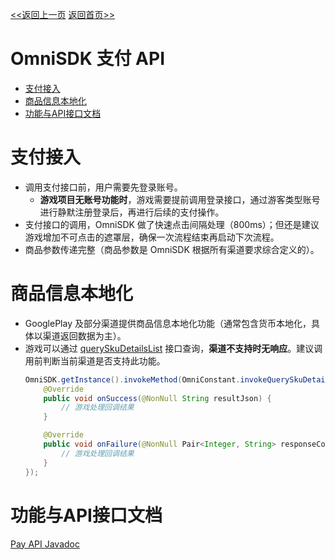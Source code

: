 [<<返回上一页](/sdk-docs/docs/omni-sdk/OmniSDK接入指南.md#332-支付)         [返回首页>>](/sdk-docs)

OmniSDK 支付 API
=====

<!-- TOC -->

- [支付接入](#支付接入)
- [商品信息本地化](#商品信息本地化)
- [功能与API接口文档](#功能与api接口文档)

<!-- /TOC -->


# 支付接入
- 调用支付接口前，用户需要先登录账号。
    - **游戏项目无账号功能时**，游戏需要提前调用登录接口，通过游客类型账号进行静默注册登录后，再进行后续的支付操作。
- 支付接口的调用，OmniSDK 做了快速点击间隔处理（800ms）；但还是建议游戏增加不可点击的遮罩层，确保一次流程结束再启动下次流程。  
- 商品参数传递完整（商品参数是 OmniSDK 根据所有渠道要求综合定义的）。

# 商品信息本地化
- GooglePlay 及部分渠道提供商品信息本地化功能（通常包含货币本地化，具体以渠道返回数据为主）。
- 游戏可以通过 [querySkuDetailsList][querySkuDetailsList] 接口查询，**渠道不支持时无响应**。建议调用前判断当前渠道是否支持此功能。
  ```java
  OmniSDK.getInstance().invokeMethod(OmniConstant.invokeQuerySkuDetailsList, skusList, SkuType.INAPP, new ResultCallback() {
      @Override
      public void onSuccess(@NonNull String resultJson) {
          // 游戏处理回调结果
      }

      @Override
      public void onFailure(@NonNull Pair<Integer, String> responseCode) {
          // 游戏处理回调结果
      }
  });
  ```

# 功能与API接口文档 
[Pay API Javadoc][IPay]



[IPay]:../api/html/-omni-s-d-k/com.kingsoft.shiyou.omnisdk.api.interfaces/-i-pay/index.html
[querySkuDetailsList]:../api/html/-omni-s-d-k/com.kingsoft.shiyou.omnisdk.api.interfaces/[android-jvm]-i-channel-invoke-method/query-sku-details-list.html
